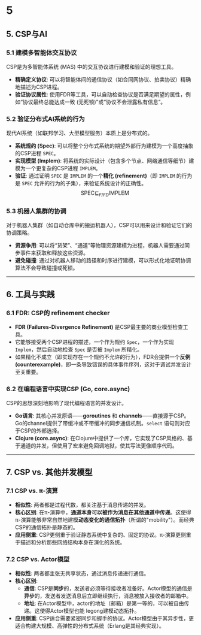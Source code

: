 # 5

## 5. CSP与AI

### 5.1 建模多智能体交互协议

CSP是为多智能体系统 (MAS) 中的交互协议进行建模和验证的理想工具。

- **精确定义协议**: 可以将智能体间的通信协议（如合同网协议、拍卖协议）精确地描述为CSP进程。
- **验证协议属性**: 使用FDR等工具，可以自动检查协议是否满足期望的属性，例如“协议最终总能达成一致 (无死锁)”或“协议不会泄露私有信息”。

### 5.2 验证分布式AI系统的行为

现代AI系统（如联邦学习、大型模型服务）本质上是分布式的。

- **系统规约 (Spec)**: 可以将整个分布式系统的期望外部行为建模为一个高度抽象的CSP进程 `SPEC`。
- **实现模型 (Implem)**: 将系统的实际设计（包含多个节点、网络通信等细节）建模为一个更复杂的CSP进程 `IMPLEM`。
- **验证**: 通过证明 `SPEC` 是 `IMPLEM` 的一个**精化 (refinement)**（即 `IMPLEM` 的行为是 `SPEC` 允许的行为的子集），来验证系统设计的正确性。
  $$ \text{SPEC} \sqsubseteq_{F/FD} \text{IMPLEM} $$

### 5.3 机器人集群的协调

对于机器人集群（如自动仓库中的搬运机器人），CSP可以用来设计和验证它们的协调策略。

- **资源争用**: 可以将“货架”、“通道”等物理资源建模为进程，机器人需要通过同步事件来获取和释放这些资源。
- **避免碰撞**: 通过对机器人移动的路径和时序进行建模，可以形式化地证明协调算法不会导致碰撞或死锁。

---

## 6. 工具与实践

### 6.1 FDR: CSP的 refinement checker

- **FDR (Failures-Divergence Refinement)** 是CSP最主要的商业模型检查工具。
- 它能够接受两个CSP进程的描述，一个作为规约 `Spec`，一个作为实现 `Implem`，然后自动地检查 `Spec` 是否被 `Implem` 所精化。
- 如果精化不成立（即实现存在一个规约不允许的行为），FDR会提供一个**反例 (counterexample)**，即一条导致错误的具体事件序列，这对于调试并发设计至关重要。

### 6.2 在编程语言中实现CSP (Go, core.async)

CSP的思想深刻地影响了现代编程语言的并发设计。

- **Go语言**: 其核心并发原语——**goroutines** 和 **channels**——直接源于CSP。Go的channel提供了带缓冲或不带缓冲的同步通信机制。`select` 语句则对应于CSP的外部选择。
- **Clojure (core.async)**: 在Clojure中提供了一个库，它实现了CSP风格的、基于通道的并发，但使用了宏来避免回调地狱，使其写法更像顺序代码。

---

## 7. CSP vs. 其他并发模型

### 7.1 CSP vs. π-演算

- **相似性**: 两者都是过程代数，都关注基于消息传递的并发。
- **核心区别**: 在π-演算中，**通道本身可以被作为消息在其他通道中传递**。这使得π-演算能够非常自然地建模**动态变化的通信拓扑**（所谓的"mobility"）。而经典CSP的通信拓扑是静态的。
- **应用侧重**: CSP更侧重于验证静态系统中复杂的、固定的协议。π-演算更侧重于描述和分析那些网络结构本身在演化的系统。

### 7.2 CSP vs. Actor模型

- **相似性**: 两者都主张无共享状态，通过消息传递进行通信。
- **核心区别**:
  - **通信**: CSP是**同步**的，发送者必须等待接收者准备好。Actor模型的通信是**异步**的，发送者发送消息后立即继续执行，消息被放入接收者的邮箱中。
  - **地址**: 在Actor模型中，actor的地址（邮箱）是第一等的，可以被自由传递。这使得Actor模型也能 legong建模动态拓扑。
- **应用侧重**: CSP适合需要紧密同步和握手的协议。Actor模型由于其异步性，更适合构建大规模、高弹性的分布式系统（Erlang是其经典实现）。
